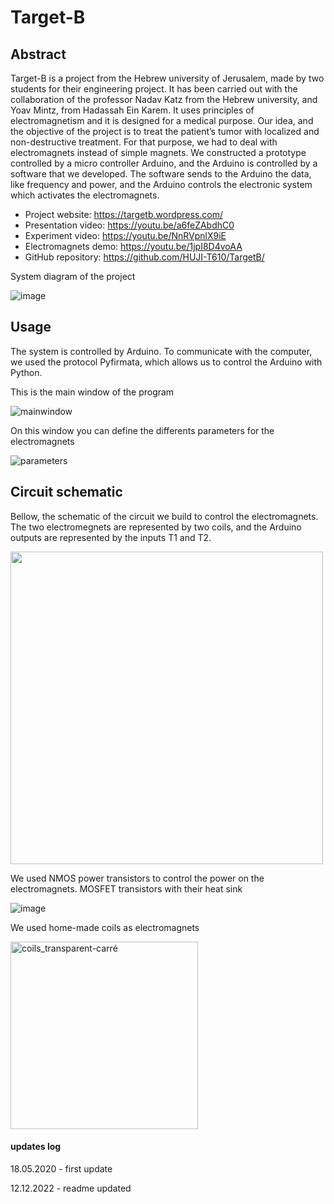 # Target-B

## Abstract

Target-B is a project from the Hebrew university of Jerusalem, made by two students for their engineering project. It has been carried out with the collaboration of the professor Nadav Katz from the Hebrew university, and Yoav Mintz, from Hadassah Ein Karem. It uses principles of electromagnetism and it is designed for a medical purpose.
Our idea, and the objective of the project is to treat the patient’s tumor with localized and non-destructive treatment. For that purpose, we had to deal with electromagnets instead of simple magnets. We constructed a prototype controlled by a micro controller Arduino, and the Arduino is controlled by a software that we developed. The software sends to the Arduino the data, like frequency and power, and the Arduino controls the electronic system which activates the electromagnets.

- Project website: https://targetb.wordpress.com/
- Presentation video: https://youtu.be/a6feZAbdhC0
- Experiment video: https://youtu.be/NnRVpnlX9iE
- Electromagnets demo: https://youtu.be/1jpI8D4voAA
- GitHub repository: https://github.com/HUJI-T610/TargetB/

System diagram of the project

![image](https://user-images.githubusercontent.com/69756617/211169838-2ba0407d-f7e7-4302-afd0-f9e7417e5153.png)


## Usage

The system is controlled by Arduino. To communicate with the computer, we used the protocol Pyfirmata, which allows us to control the Arduino with Python.

This is the main window of the program

![mainwindow](https://user-images.githubusercontent.com/69756617/207135927-f3a22cb2-5cf5-44b5-bc76-adf4b824263d.png)


On this window you can define the differents parameters for the electromagnets

![parameters](https://user-images.githubusercontent.com/69756617/207139507-4ffa3687-1687-4003-87f8-67ed1e39de06.png)


## Circuit schematic

Bellow, the schematic of the circuit we build to control the electromagnets. The two electromegnets are represented by two coils, and the Arduino outputs are represented by the inputs T1 and T2.

<img src="https://user-images.githubusercontent.com/69756617/211169716-2d81b760-e7f6-4d58-947c-b6ec2a8daf05.png" width="500" />

We used NMOS power transistors to control the power on the electromagnets. MOSFET transistors with their heat sink

![image](https://user-images.githubusercontent.com/69756617/211169973-ee6498af-5eee-46d9-ab77-fc78d32cb4e5.png)

We used home-made coils as electromagnets

<img src="https://github.com/user-attachments/assets/9cee6fc7-10b8-45da-8ed0-a38c298308db" alt="coils_transparent-carré" width="300"/>

#### updates log
18.05.2020 - first update

12.12.2022 - readme updated
